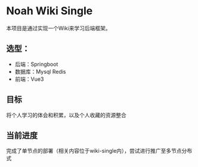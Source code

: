 # Noah Wiki Single

本项目是通过实现一个Wiki来学习后端框架。

## 选型：
* 后端：Springboot
* 数据库：Mysql Redis
* 前端：Vue3

## 目标
将个人学习的体会和积累，以及个人收藏的资源整合

## 当前进度 
完成了单节点的部署（相关内容位于wiki-single内），尝试进行推广至多节点分布式


